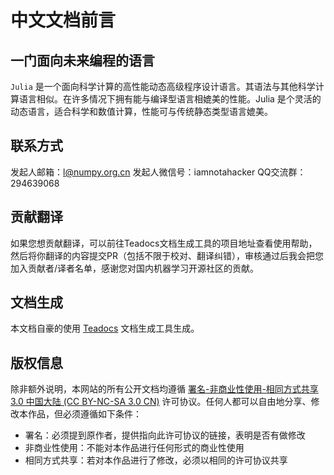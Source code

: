 # 中文文档前言

## 一门面向未来编程的语言

``Julia`` 是一个面向科学计算的高性能动态高级程序设计语言。其语法与其他科学计算语言相似。在许多情况下拥有能与编译型语言相媲美的性能。Julia 是个灵活的动态语言，适合科学和数值计算，性能可与传统静态类型语言媲美。

## 联系方式

发起人邮箱：l@numpy.org.cn
发起人微信号：iamnotahacker
QQ交流群：294639068

## 贡献翻译

如果您想贡献翻译，可以前往Teadocs文档生成工具的项目地址查看使用帮助，然后将你翻译的内容提交PR（包括不限于校对、翻译纠错），审核通过后我会把您加入贡献者/译者名单，感谢您对国内机器学习开源社区的贡献。

## 文档生成

本文档自豪的使用 [Teadocs](https://github.com/teadocs/teadocs) 文档生成工具生成。

## 版权信息

除非额外说明，本网站的所有公开文档均遵循 [署名-非商业性使用-相同方式共享 3.0 中国大陆 (CC BY-NC-SA 3.0 CN)](https://creativecommons.org/licenses/by-nc-sa/3.0/cn/) 许可协议。任何人都可以自由地分享、修改本作品，但必须遵循如下条件：

- 署名：必须提到原作者，提供指向此许可协议的链接，表明是否有做修改
- 非商业性使用：不能对本作品进行任何形式的商业性使用
- 相同方式共享：若对本作品进行了修改，必须以相同的许可协议共享